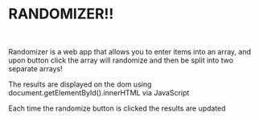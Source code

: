 <h1>RANDOMIZER!!</H1>
<br>
<p>Randomizer is a web app that allows you to enter items into an array, and upon button click the array will randomize and then be split into two separate arrays!</p>
<p>The results are displayed on the dom using document.getElementById().innerHTML via JavaScript</p>
<p>Each time the randomize button is clicked the results are updated</p>
